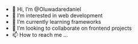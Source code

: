 - 👋 Hi, I’m @Oluwadaredaniel
- 👀 I’m interested in web development
- 🌱 I’m currently learning frameworks
- 💞️ I’m looking to collaborate on frontend projects
- 📫 How to reach me ...
  
<!---
Oluwadaredaniel/Oluwadaredaniel is a ✨ special ✨ repository because its `README.md` (this file) appears on your GitHub profile.
You can click the Preview link to take a look at your changes.
--->
